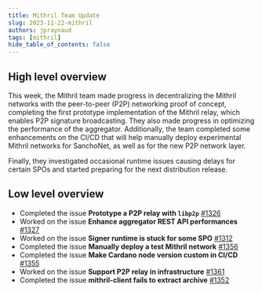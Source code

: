 ```yaml
---
title: Mithril Team Update
slug: 2023-11-22-mithril
authors: jpraynaud
tags: [mithril]
hide_table_of_contents: false
---
```


## High level overview


This week, the Mithril team made progress in decentralizing the Mithril networks with the peer-to-peer (P2P) networking proof of concept, completing the first prototype implementation of the Mithril relay, which enables P2P signature broadcasting. They also made progress in optimizing the performance of the aggregator. Additionally, the team completed some enhancements on the CI/CD that will help manually deploy experimental Mithril networks for SanchoNet, as well as for the new P2P network layer.

Finally, they investigated occasional runtime issues causing delays for certain SPOs and started preparing for the next distribution release.

## Low level overview
- Completed the issue **Prototype a P2P relay with `libp2p`** [#1326](https://github.com/input-output-hk/mithril/issues/1326)
- Worked on the issue **Enhance aggregator REST API performances** [#1327](https://github.com/input-output-hk/mithril/issues/1327)
- Worked on the issue **Signer runtime is stuck for some SPO** [#1312](https://github.com/input-output-hk/mithril/issues/1312)
- Completed the issue **Manually deploy a test Mithril network** [#1356](https://github.com/input-output-hk/mithril/issues/1356)
- Completed the issue **Make Cardano node version custom in CI/CD** [#1355](https://github.com/input-output-hk/mithril/issues/1355)
- Worked on the issue **Support P2P relay in infrastructure** [#1361](https://github.com/input-output-hk/mithril/issues/1361)
- Completed the issue **mithril-client fails to extract archive** [#1352](https://github.com/input-output-hk/mithril/issues/1352)


